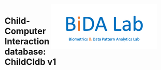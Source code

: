 <a href="http://atvs.ii.uam.es/atvs/">
    <img src="./media/bida.png" alt="BiDA Lab" title="Bida Lab" align="right"
    height="150" width="350" target="_blank"/>
</a>


Child-Computer Interaction database: ChildCIdb v1
=================================================
